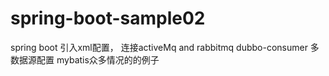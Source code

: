 # spring-boot-sample02
spring boot 引入xml配置， 连接activeMq  and  rabbitmq   dubbo-consumer  多数据源配置 mybatis众多情况的的例子
